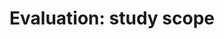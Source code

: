 ---
title: 'Evaluation: study scope'
field: 'is.evaluation.scope'
slug: 'resource-description-evaluation-study-scope'
required: False
policy: 'Free value. Repeat values.'
---
